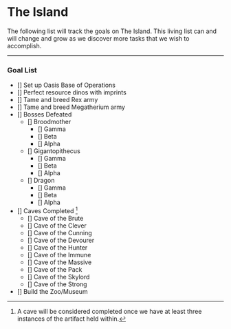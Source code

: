 # The Island
The following list will track the goals on The Island. This living list can and will change and grow as we discover more tasks that we wish to accomplish.

---
### Goal List
- [] Set up Oasis Base of Operations
- [] Perfect resource dinos with imprints
- [] Tame and breed Rex army
- [] Tame and breed Megatherium army
- [] Bosses Defeated
  - [] Broodmother
    - [] Gamma
    - [] Beta
    - [] Alpha
  - [] Gigantopithecus
    - [] Gamma
    - [] Beta
    - [] Alpha
  - [] Dragon
    - [] Gamma
    - [] Beta
    - [] Alpha
- [] Caves Completed [^1]
  - [] Cave of the Brute
  - [] Cave of the Clever
  - [] Cave of the Cunning
  - [] Cave of the Devourer
  - [] Cave of the Hunter
  - [] Cave of the Immune
  - [] Cave of the Massive
  - [] Cave of the Pack
  - [] Cave of the Skylord
  - [] Cave of the Strong
- [] Build the Zoo/Museum
  
[^1]: A cave will be considered completed once we have at least three instances of the artifact held within.
